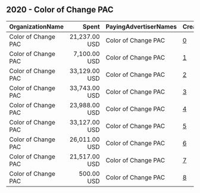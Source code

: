 ## 2020 - Color of Change PAC 
|OrganizationName|Spent|PayingAdvertiserNames|CreativeUrls|Impressions|Genders|AgeBrackets|CountryCodes|BillingAddresses|CandidateBallotInformation|
|:---|---:|:---|:---|---:|:---|:---|:---|:---|:---|
|Color of Change PAC|21,237.00 USD|Color of Change PAC|[0](https://www.snap.com/political-ads/asset/ec24595c7802f26e9bf055178aaf414a6be5473273d28ef4dc072b1047b34dbc?mediaType=png)|5,329,934||18-40|united states|"1714 Franklin St,Oakland,94612,US"||
|Color of Change PAC|7,100.00 USD|Color of Change PAC|[1](https://www.snap.com/political-ads/asset/68cd14179023952ce3978c505ab6e7fddfc0bc2089b8fdfbdce7816011c1ada3?mediaType=mp4)|3,422,143||18+|united states|"1714 Franklin St,Oakland,94612,US"||
|Color of Change PAC|33,129.00 USD|Color of Change PAC|[2](https://www.snap.com/political-ads/asset/2228199763d33be7394d470087b703014546b08ccf0ea7b95c6db07ed5fbf82d?mediaType=mp4)|9,732,160||18-40|united states|"1714 Franklin St,Oakland,94612,US"||
|Color of Change PAC|33,743.00 USD|Color of Change PAC|[3](https://www.snap.com/political-ads/asset/3a145757546396ee365583cac9a62fa84dd15cd4a97fd1b06c89d411daca6691?mediaType=mp4)|9,883,322||18-40|united states|"1714 Franklin St,Oakland,94612,US"||
|Color of Change PAC|23,988.00 USD|Color of Change PAC|[4](https://www.snap.com/political-ads/asset/1b32dbdbab823b9286ce84afa7534be40930e298b77b527df6d628b5501b5aca?mediaType=jpg)|9,276,273||18-40|united states|"1714 Franklin St,Oakland,94612,US"||
|Color of Change PAC|33,127.00 USD|Color of Change PAC|[5](https://www.snap.com/political-ads/asset/1c3cc800f005e18a173514dbba171837079522f79a96885b8e909ba6098432a4?mediaType=mp4)|9,701,593||18-40|united states|"1714 Franklin St,Oakland,94612,US"||
|Color of Change PAC|26,011.00 USD|Color of Change PAC|[6](https://www.snap.com/political-ads/asset/b296a70f4f84df98a04abde32365150bb2cd3f0d30e2c07e033a75d67df340f7?mediaType=jpg)|10,066,794||18-40|united states|"1714 Franklin St,Oakland,94612,US"||
|Color of Change PAC|21,517.00 USD|Color of Change PAC|[7](https://www.snap.com/political-ads/asset/41c4fff5cfb7fa3162d58ebcf68ff865120e350963749e123fcf94991f71ea95?mediaType=png)|3,087,042||18-40|united states|"1714 Franklin St,Oakland,94612,US"||
|Color of Change PAC|500.00 USD|Color of Change PAC|[8](https://www.snap.com/political-ads/asset/68cd14179023952ce3978c505ab6e7fddfc0bc2089b8fdfbdce7816011c1ada3?mediaType=mp4)|326,149|||united states|"1714 Franklin St,Oakland,94612,US"||
